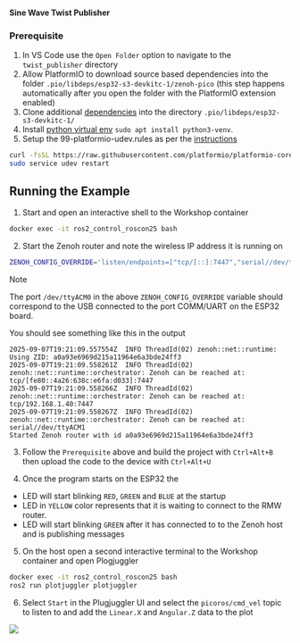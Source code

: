 #### Sine Wave Twist Publisher

### Prerequisite
1. In VS Code use the `Open Folder` option to navigate to the `twist_publisher` directory
2. Allow PlatformIO to download source based dependencies into the folder `.pio/libdeps/esp32-s3-devkitc-1/zenoh-pico` (this step happens automatically after you open the folder with the PlatformIO extension enabled)
3. Clone additional [dependencies](platformio.ini#L35) into the directory `.pio/libdeps/esp32-s3-devkitc-1/`
4. Install [python virtual env](https://docs.platformio.org/en/latest/faq/install-python.html) `sudo apt install python3-venv`.
5. Setup the 99-platformio-udev.rules as per the [instructions](https://docs.platformio.org/en/latest/core/installation/udev-rules.html#platformio-udev-rules)

```bash
curl -fsSL https://raw.githubusercontent.com/platformio/platformio-core/develop/platformio/assets/system/99-platformio-udev.rules | sudo tee /etc/udev/rules.d/99-platformio-udev.rules
sudo service udev restart
```

## Running the Example

1. Start and open an interactive shell to the Workshop container
```bash
docker exec -it ros2_control_roscon25 bash
```

2. Start the Zenoh router and note the wireless IP address it is running on
```bash
ZENOH_CONFIG_OVERRIDE='listen/endpoints=["tcp/[::]:7447","serial//dev/ttyACM0#baudrate=115200"]' ros2 run rmw_zenoh_cpp rmw_zenohd
```

> [!NOTE]
> The port `/dev/ttyACM0` in the above `ZENOH_CONFIG_OVERRIDE` variable should correspond to the USB connected to the port COMM/UART on the ESP32 board.

You should see something like this in the output
```
2025-09-07T19:21:09.557554Z  INFO ThreadId(02) zenoh::net::runtime: Using ZID: a0a93e6969d215a11964e6a3bde24ff3
2025-09-07T19:21:09.558261Z  INFO ThreadId(02) zenoh::net::runtime::orchestrator: Zenoh can be reached at: tcp/[fe80::4a26:638c:e6fa:d033]:7447
2025-09-07T19:21:09.558266Z  INFO ThreadId(02) zenoh::net::runtime::orchestrator: Zenoh can be reached at: tcp/192.168.1.40:7447
2025-09-07T19:21:09.558267Z  INFO ThreadId(02) zenoh::net::runtime::orchestrator: Zenoh can be reached at: serial//dev/ttyACM1
Started Zenoh router with id a0a93e6969d215a11964e6a3bde24ff3
```

3.  Follow the `Prerequisite` above and build the project with `Ctrl+Alt+B` then upload the code to the device with `Ctrl+Alt+U`

4. Once the program starts on the ESP32 the
- LED will start blinking `RED`, `GREEN` and `BLUE` at the startup
- LED in `YELLOW` color represents that it is waiting to connect to the RMW router.
- LED will start blinking `GREEN` after it has connected to to the Zenoh host and is publishing messages

5. On the host open a second interactive terminal to the Workshop container and open Plogjuggler
```bash
docker exec -it ros2_control_roscon25 bash
ros2 run plotjuggler plotjuggler
```

6. Select `Start` in the Plugjuggler UI and select the `picoros/cmd_vel` topic to listen to and add the `Linear.X` and `Angular.Z` data to the plot

<img src="../docs/picoros_cmd_vel_example_plot.png">
